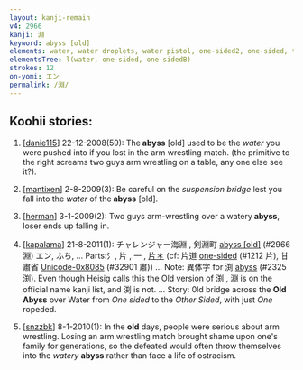 ```yaml
---
layout: kanji-remain
v4: 2966
kanji: 淵
keyword: abyss [old]
elements: water, water droplets, water pistol, one-sided2, one-sided, two-sided, waiter with wine on tray
elementsTree: l(water, one-sided, one-sidedB)
strokes: 12
on-yomi: エン
permalink: /淵/
---
```


## Koohii stories: 

1) [<a href="http://kanji.koohii.com/profile/danie115">danie115</a>] 22-12-2008(59): The<strong> abyss</strong> [old] used to be the <em>water</em> you were pushed into if you lost in the arm wrestling match. (the primitive to the right screams two guys arm wrestling on a table, any one else see it?).

2) [<a href="http://kanji.koohii.com/profile/mantixen">mantixen</a>] 2-8-2009(3): Be careful on the <em>suspension bridge</em> lest you fall into the <em>water</em> of the<strong> abyss</strong> [old].

3) [<a href="http://kanji.koohii.com/profile/herman">herman</a>] 3-1-2009(2): Two guys arm-wrestling over a watery<strong> abyss</strong>, loser ends up falling in.

4) [<a href="http://kanji.koohii.com/profile/kapalama">kapalama</a>] 21-8-2011(1): チャレンジャー海淵 , 剣淵町 <a href="http://kanji.koohii.com/study/kanji/2966">abyss [old]</a> (#2966 淵) エン, ふち, ... Parts:氵, 片 , 一 , <a href="midori://search?text=片＊">片＊</a> (cf: 片道 <a href="http://kanji.koohii.com/study/kanji/1212">one-sided</a> (#1212 片), 甘肅省 <a href="http://kanji.koohii.com/study/kanji/32901">Unicode-0x8085</a> (#32901 肅)) ... Note: 異体字 for 渕 <a href="../v4/2325.html">abyss</a> (#2325 渕). Even though Heisig calls this the Old version of 渕 , 淵 is on the official name kanji list, and 渕 is not. ... Story: 0ld bridge across the <strong>Old<strong> Abyss</strong></strong> over Water from <em>One sided</em> to the <em>Other Sided</em>, with just <em>One</em> ropeded.

5) [<a href="http://kanji.koohii.com/profile/snzzbk">snzzbk</a>] 8-1-2010(1): In the <strong>old</strong> days, people were serious about arm wrestling. Losing an arm wrestling match brought shame upon one&#039;s family for generations, so the defeated would often throw themselves into the <em>watery</em> <strong>abyss</strong> rather than face a life of ostracism.

